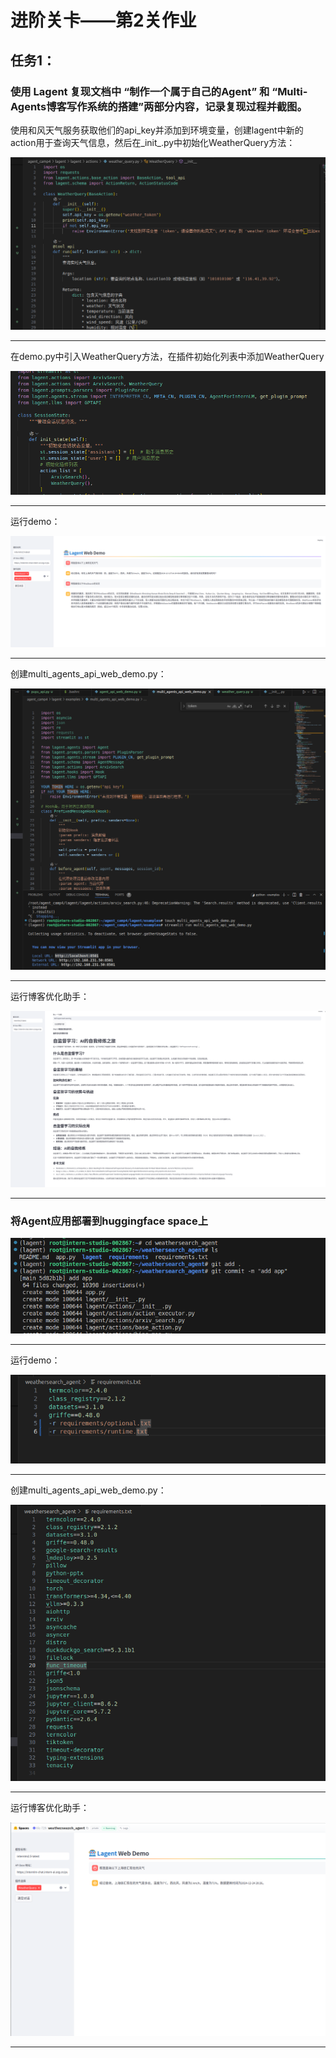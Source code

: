 

# 进阶关卡——第2关作业

    
## 任务1：
### 使用 Lagent 复现文档中 “制作一个属于自己的Agent” 和 “Multi-Agents博客写作系统的搭建”两部分内容，记录复现过程并截图。


使用和风天气服务获取他们的api_key并添加到环境变量，创建lagent中新的action用于查询天气信息，然后在_init_.py中初始化WeatherQuery方法：
  
![erro](https://github.com/Victory-7291/AI_Lab/raw/main/images/2024-12-12%2014-13-46.png "2024-11-20%2010-52-40.png")

  
-------------------------------------------------------------------------------------------------------------------

  
在demo.py中引入WeatherQuery方法，在插件初始化列表中添加WeatherQuery

  
![erro](https://github.com/Victory-7291/AI_Lab/raw/main/images/2024-12-12%2014-15-42.png "2024-11-20%2016-23-28.png")

  
-------------------------------------------------------------------------------------------------------------------


运行demo：

  
![erro](https://github.com/Victory-7291/AI_Lab/raw/main/images/2024-12-12%2014-20-40.png "2024-11-20%2021-42-15.png")

  
-------------------------------------------------------------------------------------------------------------------


创建multi_agents_api_web_demo.py：

  
![erro](https://github.com/Victory-7291/AI_Lab/raw/main/images/2024-12-12%2014-29-51.png "2024-11-20%2021-42-31.png")

  
-------------------------------------------------------------------------------------------------------------------


运行博客优化助手：

  
![erro](https://github.com/Victory-7291/AI_Lab/raw/main/images/2024-12-15%2017-46-04.png "2024-11-20%2021-43-08.png")

  
-------------------------------------------------------------------------------------------------------------------


### 将Agent应用部署到huggingface space上

  
![erro](https://github.com/Victory-7291/AI_Lab/raw/main/images/2024-12-24%2020-22-36.png "2024-11-20%2016-23-28.png")

  
-------------------------------------------------------------------------------------------------------------------


运行demo：

  
![erro](https://github.com/Victory-7291/AI_Lab/raw/main/images/2024-12-24%2020-32-16.png "2024-11-20%2021-42-15.png")

  
-------------------------------------------------------------------------------------------------------------------


创建multi_agents_api_web_demo.py：

  
![erro](https://github.com/Victory-7291/AI_Lab/raw/main/images/2024-12-24%2020-32-07.png "2024-11-20%2021-42-31.png")

  
-------------------------------------------------------------------------------------------------------------------


运行博客优化助手：

  
![erro](https://github.com/Victory-7291/AI_Lab/raw/main/images/2024-12-24%2020-31-41.png "2024-11-20%2021-43-08.png")

  
-------------------------------------------------------------------------------------------------------------------

